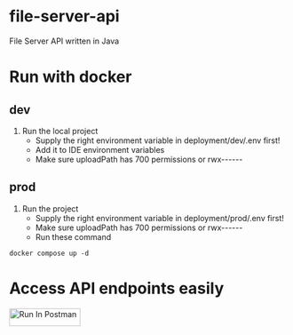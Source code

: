 # file-server-api
File Server API written in Java

# Run with docker
## dev
1. Run the local project
    - Supply the right environment variable in deployment/dev/.env first!
    - Add it to IDE environment variables
    - Make sure uploadPath has 700 permissions or rwx------

## prod
1. Run the project
   - Supply the right environment variable in deployment/prod/.env first!
   - Make sure uploadPath has 700 permissions or rwx------
   - Run these command
```
docker compose up -d
```

# Access API endpoints easily
[<img src="https://run.pstmn.io/button.svg" alt="Run In Postman" style="width: 128px; height: 32px;">](https://app.getpostman.com/run-collection/26932885-1cd0dd88-73eb-4ed2-9541-dc73d20cdc6e?action=collection%2Ffork&source=rip_markdown&collection-url=entityId%3D26932885-1cd0dd88-73eb-4ed2-9541-dc73d20cdc6e%26entityType%3Dcollection%26workspaceId%3D2544d7eb-bd86-4b5d-8b99-4b942f493c1f)